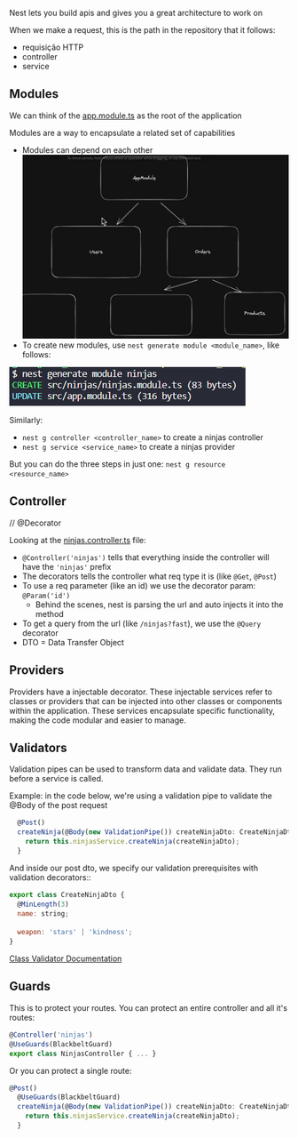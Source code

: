 Nest lets you build apis and gives you a great architecture to work on

When we make a request, this is the path in the repository that it follows:
- requisição HTTP
- controller
- service

## Modules
We can think of the [app.module.ts](../src/app.module.ts) as the root of the application

Modules are a way to encapsulate a related set of capabilities
- Modules can depend on each other
![Modules example](modules_example.png)
- To create new modules, use `nest generate module <module_name>`, like follows:

![New module](new_module.png)

Similarly:
- `nest g controller <controller_name>` to create a ninjas controller
- `nest g service <service_name>` to create a ninjas provider

But you can do the three steps in just one:
`nest g resource <resource_name>`

## Controller
// @Decorator

Looking at the [ninjas.controller.ts](../src/ninjas/ninjas.controller.ts) file:
- `@Controller('ninjas')` tells that everything inside the controller will have the `'ninjas'` prefix
- The decorators tells the controller what req type it is (like `@Get`, `@Post`)
- To use a req parameter (like an id) we use the decorator param: `@Param('id')`
    - Behind the scenes, nest is parsing the url and auto injects it into the method 
- To get a query from the url (like `/ninjas?fast`), we use the `@Query` decorator
- DTO = Data Transfer Object

## Providers
Providers have a injectable decorator. These injectable services refer to classes or providers that can be injected into other classes or components within the application. These services encapsulate specific functionality, making the code modular and easier to manage.

## Validators
Validation pipes can be used to transform data and validate data. They run before a service is called.

Example: in the code below, we're using a validation pipe to validate the @Body of the post request
```javascript
  @Post()
  createNinja(@Body(new ValidationPipe()) createNinjaDto: CreateNinjaDto) {
    return this.ninjasService.createNinja(createNinjaDto);
  }
```
And inside our post dto, we specify our validation prerequisites with validation decorators::
```javascript
export class CreateNinjaDto {
  @MinLength(3)
  name: string;

  weapon: 'stars' | 'kindness';
}
```
[Class Validator Documentation](https://github.com/typestack/class-validator)


## Guards
This is to protect your routes. You can protect an entire controller and all it's routes:
```javascript
@Controller('ninjas')
@UseGuards(BlackbeltGuard)
export class NinjasController { ... }
```

Or you can protect a single route:
```javascript
@Post()
  @UseGuards(BlackbeltGuard)
  createNinja(@Body(new ValidationPipe()) createNinjaDto: CreateNinjaDto) {
    return this.ninjasService.createNinja(createNinjaDto);
  }
```